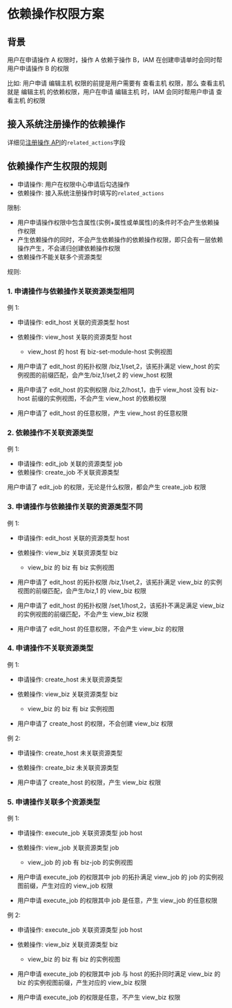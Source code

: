 # 依赖操作权限方案

## 背景

用户在申请操作 A 权限时，操作 A 依赖于操作 B，IAM 在创建申请单时会同时帮用户申请操作 B 的权限

比如: 用户申请 编辑主机 权限的前提是用户需要有 查看主机 权限，那么 查看主机 就是 编辑主机 的依赖权限，用户在申请 编辑主机 时，IAM 会同时帮用户申请 查看主机 的权限

## 接入系统注册操作的依赖操作

详细见[注册操作 API](../../Reference/API/02-Model/13-Action.md)的`related_actions`字段

## 依赖操作产生权限的规则

- 申请操作: 用户在权限中心申请后勾选操作
- 依赖操作: 接入系统注册操作时填写的`related_actions`

限制:

- 用户申请操作权限中包含属性(实例+属性或单属性)的条件时不会产生依赖操作权限
- 产生依赖操作的同时，不会产生依赖操作的依赖操作权限，即只会有一层依赖操作产生，不会递归创建依赖操作权限
- 依赖操作不能关联多个资源类型

规则:

### 1. 申请操作与依赖操作关联资源类型相同

例 1:

- 申请操作: edit_host 关联的资源类型 host
- 依赖操作: view_host 关联的资源类型 host
    - view_host 的 host 有 biz-set-module-host 实例视图

- 用户申请了 edit_host 的拓扑权限 /biz,1/set,2，该拓扑满足 view_host 的实例视图的前缀匹配，会产生/biz,1/set,2 的 view_host 权限
- 用户申请了 edit_host 的实例权限 /biz,2/host,1，由于 view_host 没有 biz-host 前缀的实例视图，不会产生 view_host 的依赖权限
- 用户申请了 edit_host 的任意权限，产生 view_host 的任意权限

### 2. 依赖操作不关联资源类型

例 1:

- 申请操作: edit_job 关联的资源类型 job
- 依赖操作: create_job 不关联资源类型

用户申请了 edit_job 的权限，无论是什么权限，都会产生 create_job 权限

### 3. 申请操作与依赖操作关联的资源类型不同

例 1:

- 申请操作: edit_host 关联的资源类型 host
- 依赖操作: view_biz 关联资源类型 biz
    - view_biz 的 biz 有 biz 实例视图

- 用户申请了 edit_host 的拓扑权限 /biz,1/set,2，该拓扑满足 view_biz 的实例视图的前缀匹配，会产生/biz,1 的 view_biz 权限
- 用户申请了 edit_host 的拓扑权限 /set,1/host,2，该拓扑不满足满足 view_biz 的实例视图的前缀匹配，不会产生 view_biz 权限
- 用户申请了 edit_host 的任意权限，不会产生 view_biz 的权限

### 4. 申请操作不关联资源类型

例 1:

- 申请操作: create_host 未关联资源类型
- 依赖操作: view_biz 关联资源类型 biz
    - view_biz 的 biz 有 biz 实例视图

- 用户申请了 create_host 的权限，不会创建 view_biz 权限

例 2:

- 申请操作: create_host 未关联资源类型
- 依赖操作: create_biz 未关联资源类型

- 用户申请了 create_host 的权限，产生 view_biz 权限

### 5. 申请操作关联多个资源类型

例 1:

- 申请操作: execute_job 关联资源类型 job host
- 依赖操作: view_job 关联资源类型 job
    - view_job 的 job 有 biz-job 的实例视图

- 用户申请 execute_job 的权限其中 job 的拓扑满足 view_job 的 job 的实例视图前缀，产生对应的 view_job 权限
- 用户申请 execute_job 的权限其中 job 是任意，产生 view_job 的任意权限

例 2:

- 申请操作: execute_job 关联资源类型 job host
- 依赖操作: view_biz 关联资源类型 biz
    - view_biz 的 biz 有 biz 的实例视图

- 用户申请 execute_job 的权限其中 job 与 host 的拓扑同时满足 view_biz 的 biz 的实例视图前缀，产生对应的 view_biz 权限
- 用户申请 execute_job 的权限是任意，不产生 view_biz 权限